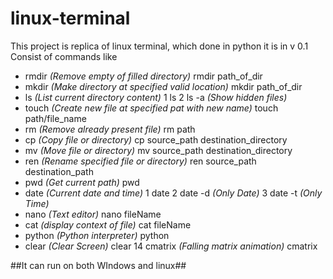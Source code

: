 # linux-terminal
This project is replica of linux terminal, which done in python
it is in v 0.1
Consist of commands like
  * rmdir _(Remove empty of filled directory)_
      rmdir path_of_dir
  * mkdir _(Make directory at specified valid location)_
      mkdir path_of_dir
  * ls _(List current directory content)_
   1 ls 
   2 ls -a _(Show hidden files)_
  * touch _(Create new file at specified pat with new name)_
      touch path/file_name
  * rm _(Remove already present file)_
      rm path
  * cp _(Copy file or directory)_
      cp source_path destination_directory
  * mv _(Move file or directory)_
      mv source_path destination_directory
  * ren _(Rename specified file or directory)_
      ren source_path destination_path
  * pwd _(Get current path)_
      pwd
  * date _(Current date and time)_
      1 date
      2 date -d _(Only Date)_
      3 date -t _(Only Time)_
  * nano _(Text editor)_
      nano fileName
  * cat _(display context of file)_
      cat fileName
  * python _(Python interpreter)_
      python
  * clear _(Clear Screen)_
      clear
  14 cmatrix _(Falling matrix animation)_
      cmatrix

##It can run on both WIndows and linux##
